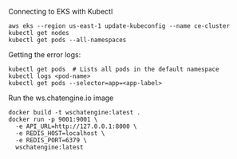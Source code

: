 Connecting to EKS with Kubectl

```
aws eks --region us-east-1 update-kubeconfig --name ce-cluster
kubectl get nodes
kubectl get pods --all-namespaces
```

Getting the error logs:

```
kubectl get pods  # Lists all pods in the default namespace
kubectl logs <pod-name>
kubectl get pods --selector=app=<app-label>
```

Run the ws.chatengine.io image

```
docker build -t wschatengine:latest .
docker run -p 9001:9001 \
  -e API_URL=http://127.0.0.1:8000 \
  -e REDIS_HOST=localhost \
  -e REDIS_PORT=6379 \
  wschatengine:latest
```
